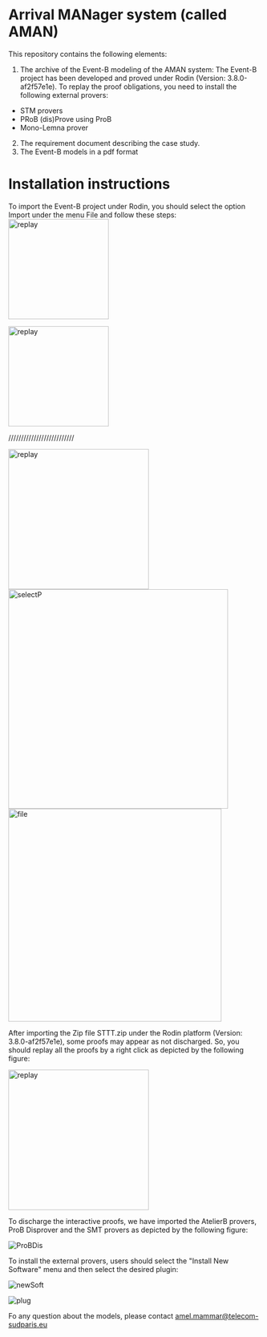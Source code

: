 # Arrival MANager system (called AMAN)
This repository contains the following elements: 
1. The archive of the Event-B modeling of the AMAN system: The Event-B project has been developed and proved under Rodin (Version:  3.8.0-af2f57e1e). To replay the proof obligations, you need to install the following external provers:
  - STM provers
  - PRoB (dis)Prove using ProB 
  - Mono-Lemna prover
2. The requirement document describing the case study.
3. The Event-B models in a pdf format

# Installation instructions
To import the Event-B project under Rodin, you should select the option Import under the menu File and follow these steps:
<img width="200" alt="replay" src="https://github.com/AmelMammar/AMAN/assets/60692373/cacca64e-5c45-4702-a24f-76c9a0440470">

<img width="200" alt="replay" src="https://github.com/AmelMammar/AMAN/assets/60692373/ae275752-1d9d-4341-92a3-857339505d3d">

//////////////////////////


<img width="280" alt="replay" src="https://github.com/AmelMammar/SpeedControlSystem/assets/60692373/f56d0414-bcab-4ccb-a5bb-f9bdb131475f">

<img width="438" alt="selectP" src="https://github.com/AmelMammar/SpeedControlSystem/assets/60692373/ef875cec-067c-4514-9b85-2aa7f188471c">

<img width="425" alt="file" src="https://github.com/AmelMammar/SpeedControlSystem/assets/60692373/73fdcdb0-fbb4-436f-b4b2-755a40f60ce8">


After importing the Zip file STTT.zip under the Rodin platform (Version: 3.8.0-af2f57e1e), some proofs may appear as not discharged. So, you should replay all the proofs by a right click as depicted by the following figure:

<img width="280" alt="replay" src="https://github.com/AmelMammar/SpeedControlSystem/assets/60692373/6968a863-570f-4b90-a377-8fc70a1823d3">

To discharge the interactive proofs, we have imported the AtelierB provers, ProB Disprover and the SMT provers as depicted by the following figure:

![ProBDis](https://github.com/AmelMammar/SpeedControlSystem/assets/60692373/d97f69ce-3535-4e69-95d0-7dc052816da4)

To install the external provers, users should select the "Install New Software" menu and then select the desired plugin:

![newSoft](https://github.com/AmelMammar/SpeedControlSystem/assets/60692373/4516c199-6901-432c-a281-154cc7ea0698)

![plug](https://github.com/AmelMammar/SpeedControlSystem/assets/60692373/d9a2a063-a9e9-4f47-b1d6-2233e11b9b66)

Fo any question about the models, please contact amel.mammar@telecom-sudparis.eu

